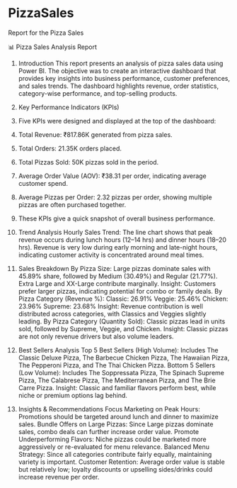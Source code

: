 # PizzaSales

Report for the Pizza Sales

📊 Pizza Sales Analysis Report
1. Introduction
This report presents an analysis of pizza sales data using Power BI. The objective was to create an interactive dashboard that provides key insights into business performance, customer preferences, and sales trends. The dashboard highlights revenue, order statistics, category-wise performance, and top-selling products.

2. Key Performance Indicators (KPIs)
1.	Five KPIs were designed and displayed at the top of the dashboard:
2.	Total Revenue: ₹817.86K generated from pizza sales.
3.	Total Orders: 21.35K orders placed.
4.	Total Pizzas Sold: 50K pizzas sold in the period.
5.	Average Order Value (AOV): ₹38.31 per order, indicating average customer spend.
6.	Average Pizzas per Order: 2.32 pizzas per order, showing multiple pizzas are often purchased together.
7.	These KPIs give a quick snapshot of overall business performance.

3. Trend Analysis
Hourly Sales Trend: The line chart shows that peak revenue occurs during lunch hours (12–14 hrs) and dinner hours (18–20 hrs). Revenue is very low during early morning and late-night hours, indicating customer activity is concentrated around meal times.

4. Sales Breakdown
By Pizza Size:
Large pizzas dominate sales with 45.89% share, followed by Medium (30.49%) and Regular (21.77%).
Extra Large and XX-Large contribute marginally.
Insight: Customers prefer larger pizzas, indicating potential for combo or family deals.
By Pizza Category (Revenue %):
Classic: 26.91%
Veggie: 25.46%
Chicken: 23.96%
Supreme: 23.68%
Insight: Revenue contribution is well distributed across categories, with Classics and Veggies slightly leading.
By Pizza Category (Quantity Sold):
Classic pizzas lead in units sold, followed by Supreme, Veggie, and Chicken.
Insight: Classic pizzas are not only revenue drivers but also volume leaders.

5. Best Sellers Analysis
Top 5 Best Sellers (High Volume): Includes The Classic Deluxe Pizza, The Barbecue Chicken Pizza, The Hawaiian Pizza, The Pepperoni Pizza, and The Thai Chicken Pizza.
Bottom 5 Sellers (Low Volume): Includes The Soppressata Pizza, The Spinach Supreme Pizza, The Calabrese Pizza, The Mediterranean Pizza, and The Brie Carre Pizza.
Insight: Classic and familiar flavors perform best, while niche or premium options lag behind.

6. Insights & Recommendations
Focus Marketing on Peak Hours: Promotions should be targeted around lunch and dinner to maximize sales.
Bundle Offers on Large Pizzas: Since Large pizzas dominate sales, combo deals can further increase order value.
     Promote Underperforming Flavors: Niche pizzas could be                                           marketed more aggressively or re-evaluated for menu relevance.
Balanced Menu Strategy: Since all categories contribute fairly equally, maintaining variety is important.
Customer Retention: Average order value is stable but relatively low; loyalty discounts or upselling sides/drinks could increase revenue per order.

